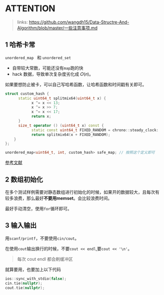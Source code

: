 # ATTENTION

>   links: https://github.com/wangdh15/Data-Structre-And-Algorithm/blob/master/一些注意事项.md

## 1 哈希卡常

`unordered_map ` 和 `unordered_set` 

-   自带较大常数，可能还没有`map`跑的快
-   hack 数据，导致单次复杂度劣化成 𝑂(𝑛)。

如果要想防止被卡，可以自己写哈希函数，让哈希函数和时间戳有关即可。

```c++
struct custom_hash {
	  static uint64_t splitmix64(uint64_t x) {
		    x ^= x << 13;
		    x ^= x >> 7;
		    x ^= x << 17;
		    return x; 
	  }
	  size_t operator () (uint64_t x) const {
	    	static const uint64_t FIXED_RANDOM = chrono::steady_clock::now().time_since_epoch().count(); // 时间戳
		    return splitmix64(x + FIXED_RANDOM);
  	}
};

unordered_map<uint64_t, int, custom_hash> safe_map; // 按照这个定义即可
```

[参考文献](https://www.cnblogs.com/Lskkkno1/p/12667149.html)

## 2 数组初始化

在多个测试样例需要对静态数组进行初始化的时候，如果开的数据较大，且每次有较多浪费，那么最好**不要用memset**。会比较浪费时间。

最好手动清空，使用`for`循环即可。

## 3 输入输出

用`scanf/printf`，不要使用`cin/cout`。

在使用`cout`输出换行的时候，不要`cout << endl`,要`cout << '\n'`。

>    每次 cout endl 都会刷缓冲区

就算要用，也要加上以下代码

```c++
ios::sync_with_stdio(false);
cin.tie(nullptr);
cout.tie(nullptr);
```


## 